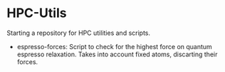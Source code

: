 # HPC-Utils

Starting a repository for HPC utilities and scripts.

* espresso-forces: Script to check for the highest force on quantum espresso relaxation. Takes into account fixed atoms, discarting their forces.
